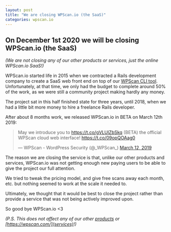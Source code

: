 ```yaml
---
layout: post
title: "We are closing WPScan.io (the SaaS)"
categories: wpscan.io
---
```


## On December 1st 2020 we will be closing WPScan.io (the SaaS)

*(We are not closing any of our other products or services, just the online WPScan.io SaaS!)*

WPScan.io started life in 2015 when we contracted a Rails development company to create a SaaS web front end on top of our [WPScan CLI tool](https://wpscan.org/). Unfortunately, at that time, we only had the budget to complete around 50% of the work, as we were still a community project making hardly any money.

The project sat in this half finished state for three years, until 2018, when we had a little bit more money to hire a freelance Rails developer.

After about 8 months work, we released WPScan.io in BETA on March 12th 2019:

<blockquote class="twitter-tweet"><p lang="en" dir="ltr">May we introduce you to <a href="https://t.co/gVLUlZbSkq">https://t.co/gVLUlZbSkq</a> (BETA) the official WPScan cloud web interface! <a href="https://t.co/09opQOAag0">https://t.co/09opQOAag0</a></p>&mdash; WPScan - WordPress Security (@_WPScan_) <a href="https://twitter.com/_WPScan_/status/1105461960294973440?ref_src=twsrc%5Etfw">March 12, 2019</a></blockquote> <script async src="https://platform.twitter.com/widgets.js" charset="utf-8"></script>

The reason we are closing the service is that, unlike our other products and services, WPScan.io was not getting enough new paying users to be able to give the project our full attention.

We tried to tweak the pricing model, and give free scans away each month, etc. but nothing seemed to work at the scale it needed to.

Ultimately, we thought that it would be best to close the project rather than provide a service that was not being actively improved upon.

So good bye WPScan.io <3

*(P.S. This does not affect any of our other [products](https://wpscan.org/) or [https://wpscan.com/](services)!)*
